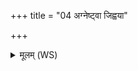+++
title = "04 अग्नेष्ट्वा जिह्वया"

+++
<details><summary>मूलम् (WS)</summary>

अग्नेष्ट्वा जिह्वया हुतमिष्टं मरुद्भिरनुमतं पितृभिः प्राश्नामि ॥ ४ ॥
</details>